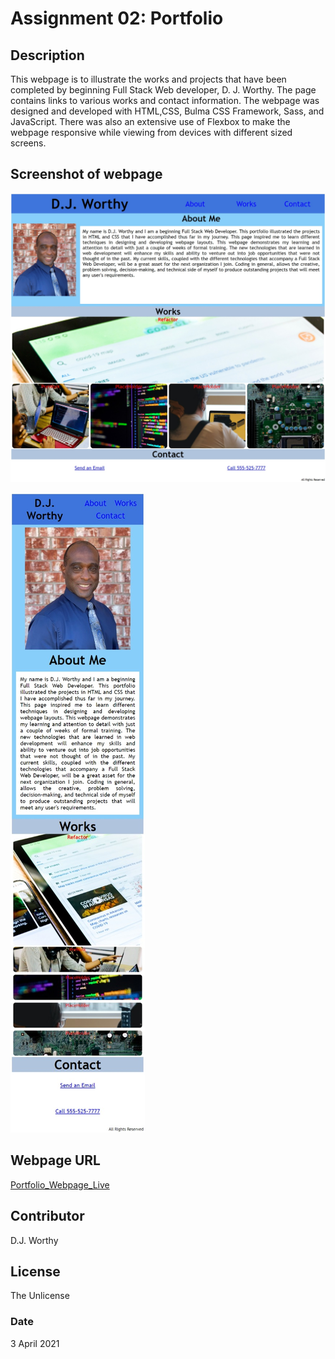 # Assignment 02:  Portfolio

## Description
This webpage is to illustrate the works and projects that have been completed by beginning Full Stack Web developer, D. J. Worthy.  The page contains links to various works and contact information.  The webpage was designed and developed with HTML,CSS, Bulma CSS Framework, Sass, and JavaScript.  There was also an extensive use of Flexbox to make the webpage responsive while viewing from devices with different sized screens. 

## Screenshot of webpage

![Image_of_Portfolio_Large_DJW](./assets/images/webpage_large.jpeg)

![Image_of_Portfolio_Small_DJW](./assets/images/webpage_small.jpeg)

## Webpage URL

[Portfolio_Webpage_Live](https://djavanw.github.io/djw_portfolio/)

## Contributor
D.J. Worthy

## License
The Unlicense

### Date
3 April 2021
